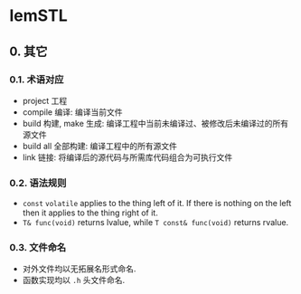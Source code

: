 # lemSTL

## 0. 其它

### 0.1. 术语对应

- project 工程
- compile 编译: 编译当前文件
- build 构建, make 生成: 编译工程中当前未编译过、被修改后未编译过的所有源文件
- build all 全部构建: 编译工程中的所有源文件
- link 链接: 将编译后的源代码与所需库代码组合为可执行文件

### 0.2. 语法规则

- `const` `volatile` applies to the thing left of it. If there is nothing on the left then it applies to the thing right of it. 
- `T& func(void)` returns lvalue, while `T const& func(void)` returns rvalue.

### 0.3. 文件命名

- 对外文件均以无拓展名形式命名. 
- 函数实现均以 `.h` 头文件命名. 
